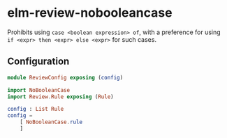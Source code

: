 # elm-review-nobooleancase

Prohibits using `case <boolean expression> of`, with a preference for using
`if <expr> then <expr> else <expr>` for such cases.

## Configuration

```elm
module ReviewConfig exposing (config)

import NoBooleanCase
import Review.Rule exposing (Rule)

config : List Rule
config =
    [ NoBooleanCase.rule
    ]
```
